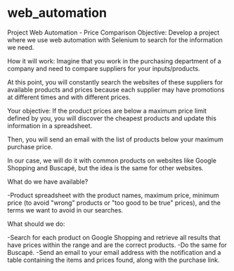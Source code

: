 # web_automation

Project Web Automation - Price Comparison
Objective: Develop a project where we use web automation with Selenium to search for the information we need.

How it will work:
Imagine that you work in the purchasing department of a company and need to compare suppliers for your inputs/products.

At this point, you will constantly search the websites of these suppliers for available products and prices because each supplier may have promotions at different times and with different prices.

Your objective: If the product prices are below a maximum price limit defined by you, you will discover the cheapest products and update this information in a spreadsheet.

Then, you will send an email with the list of products below your maximum purchase price.

In our case, we will do it with common products on websites like Google Shopping and Buscapé, but the idea is the same for other websites.

What do we have available?

-Product spreadsheet with the product names, maximum price, minimum price (to avoid "wrong" products or "too good to be true" prices), and the terms we want to avoid in our searches.

What should we do:

-Search for each product on Google Shopping and retrieve all results that have prices within the range and are the correct products.
-Do the same for Buscapé.
-Send an email to your email address with the notification and a table containing the items and prices found, along with the purchase link.
